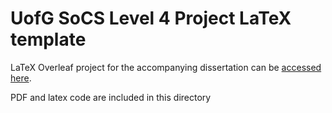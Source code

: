 # UofG SoCS Level 4 Project LaTeX template

LaTeX Overleaf project for the accompanying dissertation can be [accessed here](https://www.overleaf.com/read/vwwjqnvhbyvn).

PDF and latex code are included in this directory
